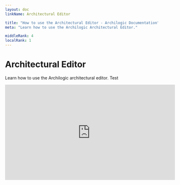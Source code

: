 ```yaml
---
layout: doc
linkName: Architectural Editor

title: "How to use the Architectural Editor - Archilogic Documentation"
meta: "Learn how to use the Archilogic Architectural Editor."

middleRank: 4
localRank: 1
---
```


# Architectural Editor

Learn how to use the Archilogic architectural editor. Test

<iframe width="560" height="315" src="https://www.youtube.com/embed/MboLwn6HxYY" frameborder="0" allowfullscreen></iframe>
